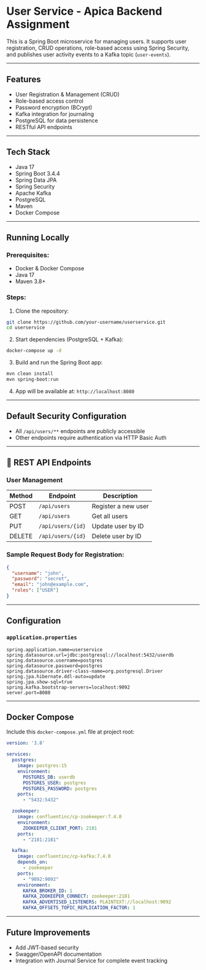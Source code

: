 # User Service - Apica Backend Assignment

This is a Spring Boot microservice for managing users. It supports user registration, CRUD operations, role-based access using Spring Security, and publishes user activity events to a Kafka topic (`user-events`).

---

##  Features
- User Registration & Management (CRUD)
- Role-based access control
- Password encryption (BCrypt)
- Kafka integration for journaling
- PostgreSQL for data persistence
- RESTful API endpoints

---

##  Tech Stack
- Java 17
- Spring Boot 3.4.4
- Spring Data JPA
- Spring Security
- Apache Kafka
- PostgreSQL
- Maven
- Docker Compose

---

##  Running Locally

### Prerequisites:
- Docker & Docker Compose
- Java 17
- Maven 3.8+

### Steps:

1. Clone the repository:
```bash
git clone https://github.com/your-username/userservice.git
cd userservice
```

2. Start dependencies (PostgreSQL + Kafka):
```bash
docker-compose up -d
```

3. Build and run the Spring Boot app:
```bash
mvn clean install
mvn spring-boot:run
```

4. App will be available at: `http://localhost:8080`

---

## Default Security Configuration
- All `/api/users/**` endpoints are publicly accessible
- Other endpoints require authentication via HTTP Basic Auth

---

## 🔗 REST API Endpoints

### User Management
| Method | Endpoint             | Description              |
|--------|----------------------|--------------------------|
| POST   | `/api/users`         | Register a new user      |
| GET    | `/api/users`         | Get all users            |
| PUT    | `/api/users/{id}`    | Update user by ID        |
| DELETE | `/api/users/{id}`    | Delete user by ID        |

### Sample Request Body for Registration:
```json
{
  "username": "john",
  "password": "secret",
  "email": "john@example.com",
  "roles": ["USER"]
}
```

---

##  Configuration

### `application.properties`
```properties
spring.application.name=userservice
spring.datasource.url=jdbc:postgresql://localhost:5432/userdb
spring.datasource.username=postgres
spring.datasource.password=postgres
spring.datasource.driver-class-name=org.postgresql.Driver
spring.jpa.hibernate.ddl-auto=update
spring.jpa.show-sql=true
spring.kafka.bootstrap-servers=localhost:9092
server.port=8080
```

---

##  Docker Compose
Include this `docker-compose.yml` file at project root:
```yaml
version: '3.8'

services:
  postgres:
    image: postgres:15
    environment:
      POSTGRES_DB: userdb
      POSTGRES_USER: postgres
      POSTGRES_PASSWORD: postgres
    ports:
      - "5432:5432"

  zookeeper:
    image: confluentinc/cp-zookeeper:7.4.0
    environment:
      ZOOKEEPER_CLIENT_PORT: 2181
    ports:
      - "2181:2181"

  kafka:
    image: confluentinc/cp-kafka:7.4.0
    depends_on:
      - zookeeper
    ports:
      - "9092:9092"
    environment:
      KAFKA_BROKER_ID: 1
      KAFKA_ZOOKEEPER_CONNECT: zookeeper:2181
      KAFKA_ADVERTISED_LISTENERS: PLAINTEXT://localhost:9092
      KAFKA_OFFSETS_TOPIC_REPLICATION_FACTOR: 1
```

---

## Future Improvements
- Add JWT-based security
- Swagger/OpenAPI documentation
- Integration with Journal Service for complete event tracking





